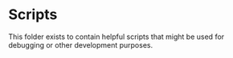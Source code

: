 # Scripts

This folder exists to contain helpful scripts that might be used for debugging or other development purposes.
